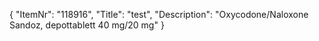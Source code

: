 {
  "ItemNr": "118916",
  "Title": "test",
  "Description": "Oxycodone/Naloxone Sandoz, depottablett 40 mg/20 mg"
}